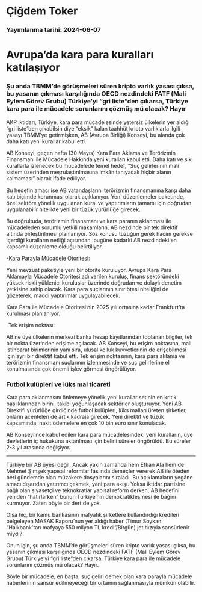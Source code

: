 # Çiğdem Toker

### Yayımlanma tarihi: 2024-06-07

# Avrupa’da kara para kuralları katılaşıyor


### Şu anda TBMM’de görüşmeleri süren kripto varlık yasası çıksa, bu yasanın çıkması karşılığında OECD nezdindeki FATF (Mali Eylem Görev Grubu) Türkiye’yi “gri liste”den çıkarsa, Türkiye kara para ile mücadele sorunlarını çözmüş mü olacak? Hayır

AKP iktidarı, Türkiye, kara para mücadelesinde yetersiz ülkelerin yer aldığı “gri liste”den çıkabilsin diye “eksik” kalan taahhüt kripto varlıklarla ilgili yasayı TBMM’ye getirmişken, AB (Avrupa Birliği) Konseyi, bu alanda çok daha katı yeni kurallar kabul etti.

AB Konseyi, geçen hafta (30 Mayıs) Kara Para Aklama ve Terörizmin Finansmanı ile Mücadele Hakkında yeni kuralları kabul etti. Daha katı ve sıkı kurallarla izlenecek bu mücadelede temel hedef, “Suç gelirlerinin mali sistem üzerinden meşrulaştırılmasına imkân tanıyacak hiçbir alanın kalmaması” olarak ifade ediliyor.

Bu hedefin amacı ise AB vatandaşlarını terörizmin finansmanına karşı daha katı biçimde korunması olarak açıklanıyor. Yeni düzenlemeler paketinde, özel sektöre yönelik uygulanan kural ve yaptırımların tamamı için doğrudan uygulanabilir nitelikte yeni bir tüzük yürürlüğe girecek.

Bu doğrultuda, terörizmin finansmanı ve kara paranın aklanması ile mücadeleden sorumlu yetkili makamların, AB nezdinde bir tek direktif altında birleştirilmesi planlanıyor. Söz konusu tüzüğün gerek hacim gerekse içerdiği kuralların netliği açısından, bugüne kadarki AB nezdindeki en kapsamlı düzenleme olduğu belirtiliyor.

-Kara Parayla Mücadele Otoritesi:

Yeni mevzuat paketiyle yeni bir otorite kuruluyor. Avrupa Kara Para Aklamayla Mücadele Otoritesi adı verilen kuruluş, finans sektöründeki yüksek riskli yüklenici kuruluşlar üzerinde doğrudan ve dolaylı denetim yetkisine sahip olacak. Kara para suçlarının sınır ötesi niteliğini de gözeterek, maddi yaptırımlar uygulayabilecek.

Kara Para ile Mücadele Otoritesi’nin 2025 yılı ortasına kadar Frankfurt’ta kurulması planlanıyor.

-Tek erişim noktası:

AB’ne üye ülkelerin merkezi banka hesap kayıtlarından toplanan bilgiler, tek bir nokta üzerinden erişime açılacak. AB Konseyi, bu erişim noktasına, mali istihbarat birimlerinin yanı sıra, ulusal kolluk kuvvetlerinin de erişebilmesi için ayrı bir direktif kabul etti. Tek erişim noktasının, kara para aklama ve terörizmin finansmanı suçlarının izlenmesinde ve suç gelirlerine el konulmasında çok önemli işlev görmesi öngörülüyor.


### Futbol kulüpleri ve lüks mal ticareti

Kara para aklanmasını önlemeye yönelik yeni kurallar setinin en kritik başlıklarından birini, takibi yoğunlaşacak sektörler oluşturuyor. Yeni AB Direktifi yürürlüğe girdiğinde futbol kulüpleri, lüks malları üreten şirketler, onların acenteleri de artık kadraja girecek. Yeni direktif ve tüzük kapsamında, nakit ödemelere en çok 10 bin euro sınır konulacak.

AB Konseyi’nce kabul edilen kara para mücadelesindeki yeni kuralların, üye devletlerin iç hukukuna aktarılması için belirli süreler öngörüldü. Bu süreler 2-3 yıl arasında değişiyor.

* * *

Türkiye bir AB üyesi değil. Ancak yakın zamanda hem Efkan Ala hem de Mehmet Şimşek yapısal reformlar faslında demeçler vererek AB ile öteden beri gündemde olan müzakere dosyalarını sıraladı. Bu açıklamaların yegâne amacı dışarıdan yatırımcı çekmek, yani para akışı. Yoksa iktidar partisine bağlı olan siyasetçi ve teknokratlar yapısal reform derken, AB hedefini yeniden “hatırlarken” bunun Türkiye’nin demokratikleşmesi ile bağını kurmuyor. Zaten böyle bir dert de yok.

Olsa hiç, bir kamu bankasının mafyatik şirketlere kullandırdığı kredileri belgeleyen MASAK Raporu’nun yer aldığı haber (Timur Soykan: “Halkbank’tan mafyaya 550 milyon TL kredi”/Birgün) jet hızıyla sansürlenir miydi?

Onun için, şu anda TBMM’de görüşmeleri süren kripto varlık yasası çıksa, bu yasanın çıkması karşılığında OECD nezdindeki FATF (Mali Eylem Görev Grubu) Türkiye’yi “gri liste”den çıkarsa, Türkiye kara para ile mücadele sorunlarını çözmüş mü olacak? Hayır.

Böyle bir mücadele, en başta, suç geliri demek olan kara parayla mücadele haberlerinin sansür edilmeyeceği bir ortamın sağlanmasıyla mümkün olabilir.

